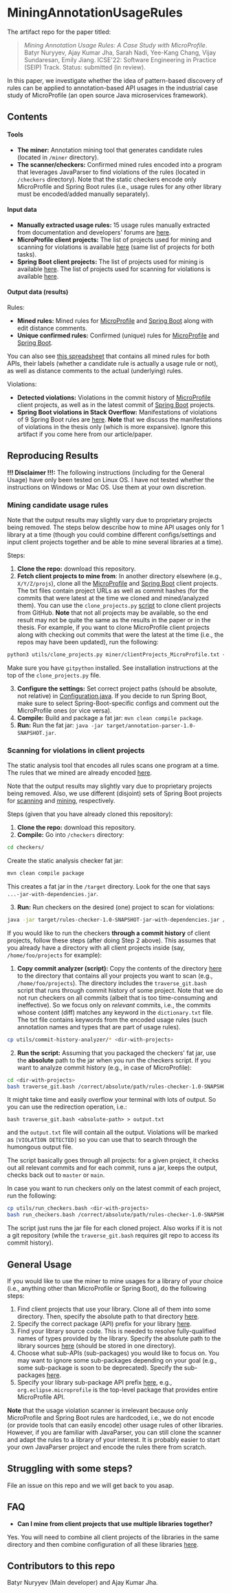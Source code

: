 # MiningAnnotationUsageRules

The artifact repo for the paper titled:

> *Mining Annotation Usage Rules: A Case Study with MicroProfile*. Batyr Nuryyev, Ajay Kumar Jha, Sarah Nadi, Yee-Kang Chang, Vijay Sundaresan, Emily Jiang. ICSE'22: Software Engineering in Practice (SEIP) Track. Status: submitted (in review).

In this paper, we investigate whether
the idea of pattern-based discovery of rules can be applied to annotation-based
API usages in the industrial case study of MicroProfile (an open source Java
microservices framework).

## Contents

#### Tools

- **The miner:** Annotation mining tool that generates candidate rules (located in `/miner`
  directory).
- **The scanner/checkers:** Confirmed mined rules encoded into a program that leverages JavaParser to find violations of the rules (located in `/checkers` directory). Note that the static checkers encode only MicroProfile and Spring Boot rules (i.e., usage rules for any other library must be encoded/added manually separately).

#### Input data

- **Manually extracted usage rules:** 15 usage rules manually extracted from documentation and developers' forums are [here](./artifacts/manually-extracted-rules.xlsx).
- **MicroProfile client projects:** The list of projects used for mining and scanning for violations is available [here](https://github.com/ualberta-smr/MiningAnnotationUsageRules/blob/main/miner/clientProjects_MicroProfile.txt) (same list of projects for both tasks).
- **Spring Boot client projects:** The list of projects used for mining is available [here](https://github.com/ualberta-smr/MiningAnnotationUsageRules/blob/main/miner/clientProjects_mining_SpringBoot.txt). The list of projects used for scanning for violations is available [here](https://github.com/ualberta-smr/MiningAnnotationUsageRules/blob/main/miner/clientProjects_scanning_SpringBoot.txt).

#### Output data (results)

Rules:

- **Mined rules:** Mined rules for [MicroProfile](https://github.com/ualberta-smr/MiningAnnotationUsageRules/blob/main/results/rules/minedRules_MicroProfile.json) and [Spring Boot](https://github.com/ualberta-smr/MiningAnnotationUsageRules/blob/main/results/rules/minedRules_SpringBoot.json) along with edit distance comments.
- **Unique confirmed rules:** Confirmed (unique) rules for [MicroProfile](https://github.com/ualberta-smr/MiningAnnotationUsageRules/blob/main/results/rules/uniqueMinedAndConfirmedRules_MicroProfile.json) and [Spring Boot](https://github.com/ualberta-smr/MiningAnnotationUsageRules/blob/main/results/rules/uniqueMinedAndConfirmedRules_SpringBoot.json).

You can also see [this spreadsheet](./artifacts/all-mined-rules.xlsx) that contains all mined rules for both APIs, their labels (whether a candidate rule is actually a usage rule or not), as well as distance comments to the actual (underlying) rules.

Violations:

- **Detected violations:** Violations in the commit history of [MicroProfile](./artifacts/MicroProfile_ClientProjectsViolations.csv) client projects, as well as in the latest commit of [Spring Boot](./artifacts/SpringBoot_ClientProjectsViolations.csv) projects.
- **Spring Boot violations in Stack Overflow:** Manifestations of violations of 9 Spring Boot rules are [here](./artifacts/spring-boot-questions-on-so.txt). **Note** that we discuss the manifestations of violations in the thesis only (which is more expansive). Ignore this artifact if you come here from our article/paper.

## Reproducing Results

**!!! Disclaimer !!!:** The following instructions (including for the General
Usage) have only been tested on Linux OS. I have not tested whether the
instructions on Windows or Mac OS. Use them at your own discretion.


### Mining candidate usage rules

Note that the output results may slightly vary due to proprietary projects
being removed. The steps below describe how to mine API usages only for 1
library at a time (though you could combine different configs/settings and
input client projects together and be able to mine several libraries at a
time).

Steps:

1. **Clone the repo:** download this repository.
2. **Fetch client projects to mine from**: In another directory elsewhere (e.g., `X/Y/Z/projs`), clone all the
   [MicroProfile](./miner/clientProjects_MicroProfile.txt) and [Spring
   Boot](./miner/clientProjects_mining_SpringBoot.txt) client projects. The txt files contain project URLs as well as commit hashes (for the commits that were latest at the time we cloned and mined/analyzed them). You can use the `clone_projects.py` [script](./utils/clone_projects.py) to clone client projects from GitHub. **Note** that not all projects may be available, so the end result may not be quite the same as the results in the paper or in the thesis. For example, if you want to clone MicroProfile client projects along with checking out commits that were the latest at the time (i.e., the repos may have been updated), run the following:

```bash
python3 utils/clone_projects.py miner/clientProjects_MicroProfile.txt <where-to-clone>
```

Make sure you have `gitpython` installed. See installation instructions at the top of the `clone_projects.py` file.

3. **Configure the settings:** Set correct project paths (should be absolute, not relative) in
   [Configuration.java](./miner/src/main/java/miner/Configuration.java). If you
   decide to run Spring Boot, make sure to select
   Spring-Boot-specific configs and comment out the MicroProfile ones (or vice
   versa).
4. **Compile:** Build and package a fat jar: `mvn clean compile package`.
5. **Run:** Run the fat jar: `java -jar target/annotation-parser-1.0-SNAPSHOT.jar`.


### Scanning for violations in client projects

The static analysis tool that encodes all rules scans one program at a time.
The rules that we mined are already encoded
[here](./checkers/src/main/java/parser/rules).

Note that the output results may slightly vary due to proprietary projects being removed.
Also, we use different (disjoint) sets of Spring Boot projects for [scanning](./miner/clientProjects_scanning_SpringBoot.txt) and [mining](./miner/clientProjects_mining_SpringBoot.txt),
respectively.

Steps (given that you have already cloned this repository):

1. **Clone the repo:** download this repository.
2. **Compile:** Go into `/checkers` directory: 

```bash
cd checkers/
```

Create the static analysis checker fat jar:

```bash
mvn clean compile package
```

This creates a fat jar in the `/target` directory. Look for the one that says `...-jar-with-dependencies.jar`.

3. **Run:** Run checkers on the desired (one) project to scan for violations:

```bash
java -jar target/rules-checker-1.0-SNAPSHOT-jar-with-dependencies.jar /absolute/path/to/scan/
```

If you would like to run the checkers **through a commit history** of client projects, follow these steps (after doing Step 2 above). This assumes that you already have a directory with all client projects inside (say, `/home/foo/projects` for example):

1. **Copy commit analyzer (script):** Copy the contents of the directory [here](./utils/commit-history-analyzer) to the directory that contains all your projects you want to scan (e.g., `/home/foo/projects`). The directory includes the `traverse_git.bash` script that runs through commit history of some project. Note that we do not run checkers on all commits (albeit that is too time-consuming and ineffective). So we focus only on *relevant* commits, i.e., the commits whose content (diff) matches any keyword in the `dictionary.txt` file. The txt file contains keywords from the encoded usage rules (such annotation names and types that are part of usage rules).

```bash
cp utils/commit-history-analyzer/* <dir-with-projects>
```

2. **Run the script:** Assuming that you packaged the checkers' fat jar, use the **absolute** path to the jar when you run the checkers script. If you want to analyze commit history (e.g., in case of MicroProfile):

```bash
cd <dir-with-projects>
bash traverse_git.bash /correct/absolute/path/rules-checker-1.0-SNAPSHOT-jar-with-dependencies.jar
```

It might take time and easily overflow your terminal with lots of output. So you can use the redirection operation, i.e.:

```
bash traverse_git.bash <absolute-path> > output.txt
```

and the `output.txt` file will contain all the output. Violations will be marked as `[VIOLATION DETECTED]` so you can use that to search through the humongous output file.

The script basically goes through all projects: for a given project, it checks
out all relevant commits and for each commit, runs a jar, keeps the output,
checks back out to `master` or `main`.

In case you want to run checkers only on the latest commit of each project, run the following:

```bash
cp utils/run_checkers.bash <dir-with-projects>
bash run_checkers.bash /correct/absolute/path/rules-checker-1.0-SNAPSHOT-jar-with-dependencies.jar
```

The script just runs the jar file for each cloned project. Also works if it is
not a git repository (while the `traverse_git.bash` requires git repo to access its commit history).

## General Usage

If you would like to use the miner to mine usages for a library of your choice
(i.e., anything other than MicroProfile or Spring Boot), do the following
steps:

1. Find client projects that use your library. Clone all of them into some
   directory.  Then, specify the absolute path to that directory
   [here](https://github.com/ualberta-smr/MiningAnnotationUsageRules/blob/6affc29cb05e8d0e4dde3d32e363e9e2693e6f87/miner/src/main/java/miner/Configuration.java#L19).
2. Specify the correct package (API) prefix for your library
   [here](https://github.com/ualberta-smr/MiningAnnotationUsageRules/blob/6affc29cb05e8d0e4dde3d32e363e9e2693e6f87/miner/src/main/java/miner/Configuration.java#L27-L28).
3. Find your library source code. This is needed to resolve fully-qualified
   names of types provided by the library. Specify the absolute path to the library
   sources
   [here](https://github.com/ualberta-smr/MiningAnnotationUsageRules/blob/6affc29cb05e8d0e4dde3d32e363e9e2693e6f87/miner/src/main/java/miner/Configuration.java#L32)
   (should be stored in one directory).
4. Choose what sub-APIs (sub-packages) you would like to focus on. You may want to ignore some sub-packages depending on your goal (e.g., some sub-package is soon to be deprecated). Specify the sub-packages [here](https://github.com/ualberta-smr/MiningAnnotationUsageRules/blob/6affc29cb05e8d0e4dde3d32e363e9e2693e6f87/miner/src/main/java/miner/Configuration.java#L65).
5. Specify your library sub-package API prefix [here](https://github.com/ualberta-smr/MiningAnnotationUsageRules/blob/6affc29cb05e8d0e4dde3d32e363e9e2693e6f87/miner/src/main/java/miner/Configuration.java#L103), e.g., `org.eclipse.microprofile` is the top-level package that provides entire MicroProfile API.

**Note** that the usage violation scanner is irrelevant because only
MicroProfile and Spring Boot rules are hardcoded, i.e., we do not encode (or
provide tools that can easily encode) other usage rules of other libraries.
However, if you are familiar with JavaParser, you can still clone the scanner
and adapt the rules to a library of your interest. It is probably easier to
start your own JavaParser project and encode the rules there from scratch.

## Struggling with some steps?

File an issue on this repo and we will get back to you asap.

## FAQ

- **Can I mine from client projects that use multiple libraries together?**

Yes. You will need to combine all client projects of the libraries in the same
directory and then combine configuration of all these libraries
[here](https://github.com/ualberta-smr/MiningAnnotationUsageRules/blob/main/miner/src/main/java/miner/Configuration.java).


## Contributors to this repo

Batyr Nuryyev (Main developer) and Ajay Kumar Jha.
